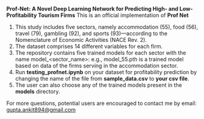 **Prof-Net: A Novel Deep Learning Network for Predicting High- and Low-Profitability Tourism Firms**
This is an official implementation of **Prof Net**

1. This study includes five sectors, namely accommodation (55), food (56), travel (79), gambling (92), and sports (93)—according to the Nomenclature of Economic Activities (NACE Rev. 2).
2. The dataset comprises 14 different variables for each firm.
3. The repository contains five trained models for each sector with the name model_<sector_name>: e.g., model_55.pth is a trained model based on data of the firms serving in the accommodation sector.
4. Run **testing_profnet.ipynb** on your dataset for profitability prediction by changing the name of the file from **sample_data.csv** to **your csv file**.
5. The user can also choose any of the trained models present in the **models** directory.

For more questions, potential users are encouraged to contact me by email: gupta.ankit894@gmail.com
